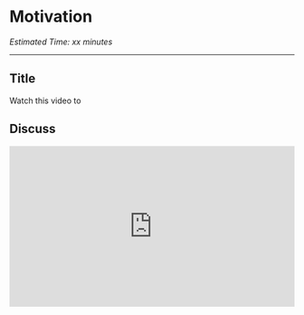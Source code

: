 # Motivation

*Estimated Time: xx minutes*

---


## Title

<aside>


Watch this video to

</aside>

## Discuss

<div style="position: relative; padding-bottom: 56.25%; height: 0;"><iframe src="https://www.youtube.com/embed/0EqKnvzo3no" title="YouTube video player" frameborder="0" allow="accelerometer; autoplay; clipboard-write; encrypted-media; gyroscope; picture-in-picture" allowfullscreen style="position: absolute; top: 0; left: 0; width: 100%; height: 100%;"></iframe></div>
